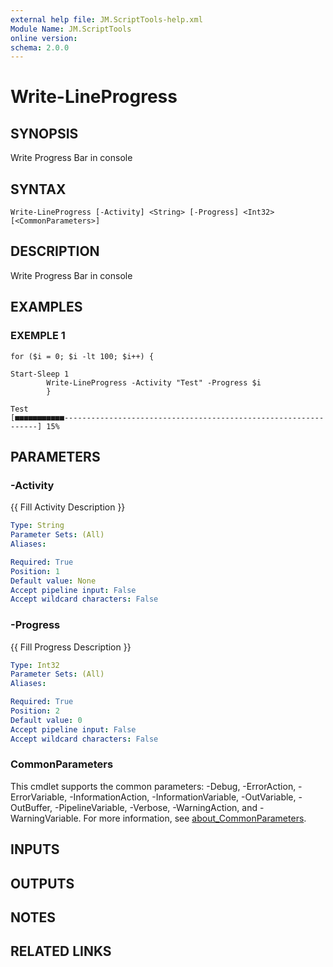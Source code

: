 ```yaml
---
external help file: JM.ScriptTools-help.xml
Module Name: JM.ScriptTools
online version:
schema: 2.0.0
---
```


# Write-LineProgress

## SYNOPSIS
Write Progress Bar in console

## SYNTAX

```
Write-LineProgress [-Activity] <String> [-Progress] <Int32> [<CommonParameters>]
```

## DESCRIPTION
Write Progress Bar in console

## EXAMPLES

### EXEMPLE 1
```
for ($i = 0; $i -lt 100; $i++) {

Start-Sleep 1
        Write-LineProgress -Activity "Test" -Progress $i
        }

Test 
[■■■■■■■■■■■----------------------------------------------------------------] 15%
```
## PARAMETERS

### -Activity
{{ Fill Activity Description }}

```yaml
Type: String
Parameter Sets: (All)
Aliases:

Required: True
Position: 1
Default value: None
Accept pipeline input: False
Accept wildcard characters: False
```

### -Progress
{{ Fill Progress Description }}

```yaml
Type: Int32
Parameter Sets: (All)
Aliases:

Required: True
Position: 2
Default value: 0
Accept pipeline input: False
Accept wildcard characters: False
```

### CommonParameters
This cmdlet supports the common parameters: -Debug, -ErrorAction, -ErrorVariable, -InformationAction, -InformationVariable, -OutVariable, -OutBuffer, -PipelineVariable, -Verbose, -WarningAction, and -WarningVariable. For more information, see [about_CommonParameters](http://go.microsoft.com/fwlink/?LinkID=113216).

## INPUTS

## OUTPUTS

## NOTES

## RELATED LINKS
